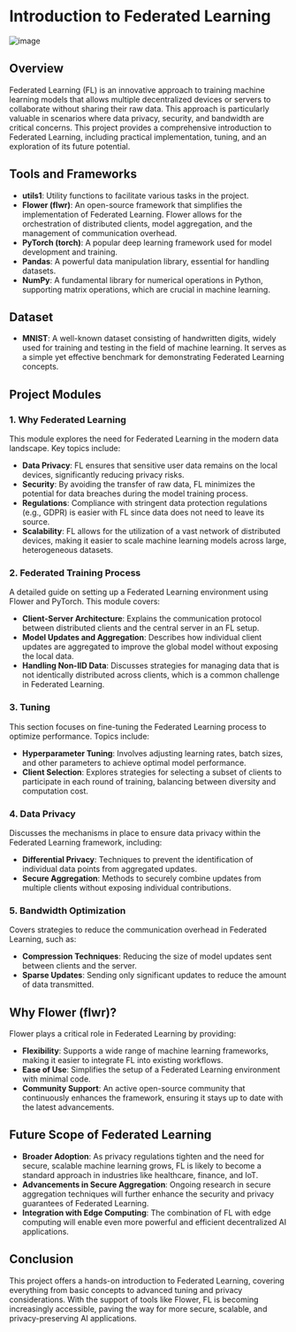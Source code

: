 # Introduction to Federated Learning

![image](https://github.com/user-attachments/assets/86ea005a-20ec-4d15-a636-c2ed88edc508)

## Overview
Federated Learning (FL) is an innovative approach to training machine learning models that allows multiple decentralized devices or servers to collaborate without sharing their raw data. This approach is particularly valuable in scenarios where data privacy, security, and bandwidth are critical concerns. This project provides a comprehensive introduction to Federated Learning, including practical implementation, tuning, and an exploration of its future potential.

## Tools and Frameworks
- **utils1**: Utility functions to facilitate various tasks in the project.
- **Flower (flwr)**: An open-source framework that simplifies the implementation of Federated Learning. Flower allows for the orchestration of distributed clients, model aggregation, and the management of communication overhead.
- **PyTorch (torch)**: A popular deep learning framework used for model development and training.
- **Pandas**: A powerful data manipulation library, essential for handling datasets.
- **NumPy**: A fundamental library for numerical operations in Python, supporting matrix operations, which are crucial in machine learning.

## Dataset
- **MNIST**: A well-known dataset consisting of handwritten digits, widely used for training and testing in the field of machine learning. It serves as a simple yet effective benchmark for demonstrating Federated Learning concepts.

## Project Modules

### 1. Why Federated Learning
This module explores the need for Federated Learning in the modern data landscape. Key topics include:
- **Data Privacy**: FL ensures that sensitive user data remains on the local devices, significantly reducing privacy risks.
- **Security**: By avoiding the transfer of raw data, FL minimizes the potential for data breaches during the model training process.
- **Regulations**: Compliance with stringent data protection regulations (e.g., GDPR) is easier with FL since data does not need to leave its source.
- **Scalability**: FL allows for the utilization of a vast network of distributed devices, making it easier to scale machine learning models across large, heterogeneous datasets.

### 2. Federated Training Process
A detailed guide on setting up a Federated Learning environment using Flower and PyTorch. This module covers:
- **Client-Server Architecture**: Explains the communication protocol between distributed clients and the central server in an FL setup.
- **Model Updates and Aggregation**: Describes how individual client updates are aggregated to improve the global model without exposing the local data.
- **Handling Non-IID Data**: Discusses strategies for managing data that is not identically distributed across clients, which is a common challenge in Federated Learning.

### 3. Tuning
This section focuses on fine-tuning the Federated Learning process to optimize performance. Topics include:
- **Hyperparameter Tuning**: Involves adjusting learning rates, batch sizes, and other parameters to achieve optimal model performance.
- **Client Selection**: Explores strategies for selecting a subset of clients to participate in each round of training, balancing between diversity and computation cost.

### 4. Data Privacy
Discusses the mechanisms in place to ensure data privacy within the Federated Learning framework, including:
- **Differential Privacy**: Techniques to prevent the identification of individual data points from aggregated updates.
- **Secure Aggregation**: Methods to securely combine updates from multiple clients without exposing individual contributions.

### 5. Bandwidth Optimization
Covers strategies to reduce the communication overhead in Federated Learning, such as:
- **Compression Techniques**: Reducing the size of model updates sent between clients and the server.
- **Sparse Updates**: Sending only significant updates to reduce the amount of data transmitted.

## Why Flower (flwr)?
Flower plays a critical role in Federated Learning by providing:
- **Flexibility**: Supports a wide range of machine learning frameworks, making it easier to integrate FL into existing workflows.
- **Ease of Use**: Simplifies the setup of a Federated Learning environment with minimal code.
- **Community Support**: An active open-source community that continuously enhances the framework, ensuring it stays up to date with the latest advancements.

## Future Scope of Federated Learning
- **Broader Adoption**: As privacy regulations tighten and the need for secure, scalable machine learning grows, FL is likely to become a standard approach in industries like healthcare, finance, and IoT.
- **Advancements in Secure Aggregation**: Ongoing research in secure aggregation techniques will further enhance the security and privacy guarantees of Federated Learning.
- **Integration with Edge Computing**: The combination of FL with edge computing will enable even more powerful and efficient decentralized AI applications.

## Conclusion
This project offers a hands-on introduction to Federated Learning, covering everything from basic concepts to advanced tuning and privacy considerations. With the support of tools like Flower, FL is becoming increasingly accessible, paving the way for more secure, scalable, and privacy-preserving AI applications.
